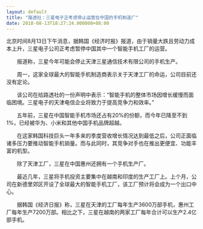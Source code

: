 ```yaml
---
layout: default
title: "路透社：三星电子正考虑停止运营在中国的手机制造厂"
date: 2018-08-13T18:27:24.000000+08:00
---
```


北京时间8月13日下午消息，据韩国《经济时报》报道，由于销量大跌且劳动力成本上升，三星电子公司正考虑暂停中国其中一个智能手机工厂的运营。


　　报道称，三星今年可能会停止天津三星通信技术有限公司的手机生产。


　　周一，这家全球最大的智能手机制造商表示关于天津工厂的命运，公司目前还没有定论。


　　该公司在给路透社的一份声明中表示：“智能手机的整体市场因增长缓慢而面临困境。三星电子的天津电信企业将致力于提高竞争力和效率。”


　　五年前，三星在中国智能手机市场还占有20%的份额，而今年已降至不到1%，已经被华为、小米和其他中国手机品牌超越。


　　在这家韩国科技巨头一年多来的季度营收增长情况达到最低之后，公司正面临诸多压力要推动智能手机销量。而与此同时，其竞争对手也在推出更便宜、功能丰富的机型。


　　除了天津工厂，三星在中国惠州还拥有一个手机生产厂。


　　最近几年，三星将手机投资主要集中在越南和印度的生产工厂上。上个月，公司在新德里郊区开设了全球最大的智能手机工厂，该工厂预计将会成为一个出口中心。


　　据韩国《经济日报》称，三星在天津的工厂每年生产3600万部手机，惠州工厂每年生产7200万部。相比之下，三星在越南的两家工厂每年合计可以生产2.4亿部手机。

